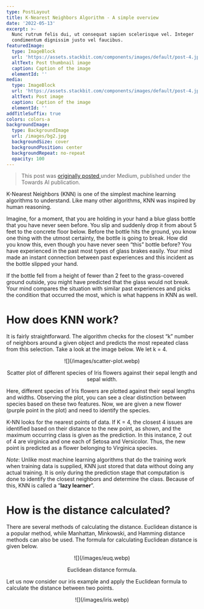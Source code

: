 ```yaml
---
type: PostLayout
title: K-Nearest Neighbors Algorithm - A simple overview
date: '2022-05-13'
excerpt: >-
  Nunc rutrum felis dui, ut consequat sapien scelerisque vel. Integer
  condimentum dignissim justo vel faucibus.
featuredImage:
  type: ImageBlock
  url: 'https://assets.stackbit.com/components/images/default/post-4.jpeg'
  altText: Post thumbnail image
  caption: Caption of the image
  elementId: ''
media:
  type: ImageBlock
  url: 'https://assets.stackbit.com/components/images/default/post-4.jpeg'
  altText: Post image
  caption: Caption of the image
  elementId: ''
addTitleSuffix: true
colors: colors-a
backgroundImage:
  type: BackgroundImage
  url: /images/bg2.jpg
  backgroundSize: cover
  backgroundPosition: center
  backgroundRepeat: no-repeat
  opacity: 100
---
```

> This post was [originally posted ](https://medium.com/towards-artificial-intelligence/k-nearest-neighbors-algorithm-a-simple-overview-e0114059d19c)under Medium, published under the Towards AI publication.

K-Nearest Neighbors (KNN) is one of the simplest machine learning algorithms to understand. Like many other algorithms, KNN was inspired by human reasoning.

Imagine, for a moment, that you are holding in your hand a blue glass bottle that you have never seen before. You slip and suddenly drop it from about 5 feet to the concrete floor below. Before the bottle hits the ground, you know one thing with the utmost certainty, the bottle is going to break. How did you know this, even though you have never seen “this” bottle before? You have experienced in the past most types of glass brakes easily. Your mind made an instant connection between past experiences and this incident as the bottle slipped your hand.

If the bottle fell from a height of fewer than 2 feet to the grass-covered ground outside, you might have predicted that the glass would not break. Your mind compares the situation with similar past experiences and picks the condition that occurred the most, which is what happens in KNN as well.

# How does KNN work?

It is fairly straightforward. The algorithm checks for the closest “k” number of neighbors around a given object and predicts the most repeated class from this selection. Take a look at the image below. We let k = 4.

<p align="center">
![](/images/scatter-plot.webp)
</p>

<div style="text-align: center">Scatter plot of different species of Iris flowers against their sepal length and sepal width.</div>

Here, different species of Iris flowers are plotted against their sepal lengths and widths. Observing the plot, you can see a clear distinction between species based on these two features. Now, we are given a new flower (purple point in the plot) and need to identify the species.

K-NN looks for the nearest points of data. If K = 4, the closest 4 issues are identified based on their distance to the new point, as shown, and the maximum occurring class is given as the prediction. In this instance, 2 out of 4 are virginica and one each of Setosa and Versicolor. Thus, the new point is predicted as a flower belonging to Virginica species.

*Note*: Unlike most machine learning algorithms that do the training work when training data is supplied, KNN just stored that data without doing any actual training. It is only during the prediction stage that computation is done to identify the closest neighbors and determine the class. Because of this, KNN is called a “**lazy learner**”.

# How is the distance calculated?

There are several methods of calculating the distance. Euclidean distance is a popular method, while Manhattan, Minkowski, and Hamming distance methods can also be used. The formula for calculating Euclidean distance is given below.

<p align="center">
![](/images/euq.webp)
</p>

<div style="text-align: center">Euclidean distance formula.</div>

Let us now consider our iris example and apply the Euclidean formula to calculate the distance between two points.

<p align="center">
![](/images/iris.webp)
</p>



